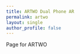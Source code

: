 ```yaml
---
title: ARTWO Dual Phone AR 
permalink: artwo
layout: single
author_profile: false
---
```


Page for ARTWO

